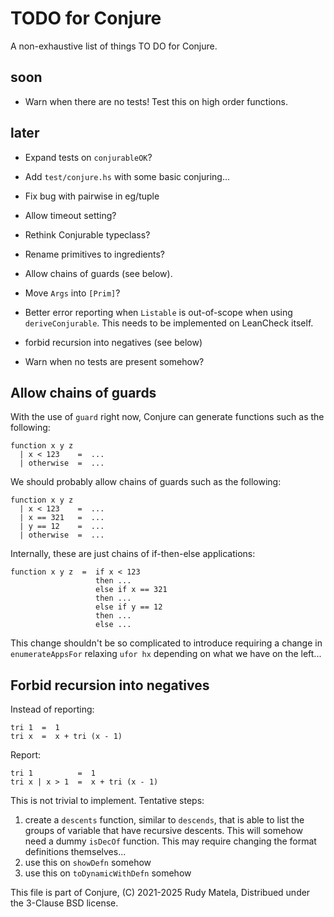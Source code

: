 TODO for Conjure
================

A non-exhaustive list of things TO DO for Conjure.

soon
----

* Warn when there are no tests!
  Test this on high order functions.


later
-----

* Expand tests on `conjurableOK`?

* Add `test/conjure.hs` with some basic conjuring...

* Fix bug with pairwise in eg/tuple

* Allow timeout setting?

* Rethink Conjurable typeclass?

* Rename primitives to ingredients?

* Allow chains of guards (see below).

* Move `Args` into `[Prim]`?

* Better error reporting when `Listable` is out-of-scope when using `deriveConjurable`.
  This needs to be implemented on LeanCheck itself.

* forbid recursion into negatives (see below)

* Warn when no tests are present somehow?


## Allow chains of guards

With the use of `guard` right now,
Conjure can generate functions such as the following:

	function x y z
	  | x < 123    =  ...
	  | otherwise  =  ...

We should probably allow chains of guards such as the following:

	function x y z
	  | x < 123    =  ...
	  | x == 321   =  ...
	  | y == 12    =  ...
	  | otherwise  =  ...

Internally, these are just chains of if-then-else applications:

	function x y z  =  if x < 123
	                   then ...
					   else if x == 321
					   then ...
					   else if y == 12
					   then ...
					   else ...

This change shouldn't be so complicated to introduce
requiring a change in `enumerateAppsFor` relaxing `ufor hx`
depending on what we have on the left...


## Forbid recursion into negatives

Instead of reporting:

	tri 1  =  1
	tri x  =  x + tri (x - 1)

Report:

	tri 1          =  1
	tri x | x > 1  =  x + tri (x - 1)

This is not trivial to implement.
Tentative steps:

1. create a `descents` function, similar to `descends`,
   that is able to list the groups of variable that have recursive descents.
   This will somehow need a dummy `isDecOf` function.
   This may require changing the format definitions themselves...
2. use this on `showDefn` somehow
3. use this on `toDynamicWithDefn` somehow


This file is part of Conjure,
(C) 2021-2025 Rudy Matela,
Distribued under the 3-Clause BSD license.
